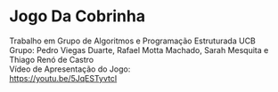 # Jogo Da Cobrinha
Trabalho em Grupo de Algoritmos e Programação Estruturada UCB <br>
Grupo: Pedro Viegas Duarte, Rafael Motta Machado, Sarah Mesquita e Thiago Renó de Castro <br>
Vídeo de Apresentação do Jogo: <br>
https://youtu.be/5JqESTyvtcI
